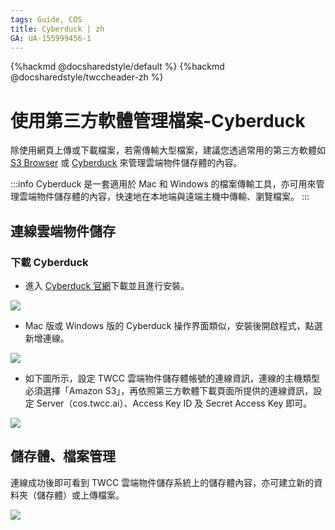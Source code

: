 ```yaml
---
tags: Guide, COS
title: Cyberduck | zh
GA: UA-155999456-1
---
```


{%hackmd @docsharedstyle/default %}
{%hackmd @docsharedstyle/twccheader-zh %}

# 使用第三方軟體管理檔案-Cyberduck

除使用網頁上傳或下載檔案，若需傳輸大型檔案，建議您透過常用的第三方軟體如 [S3 Browser](http://s3browser.com/) 或 [Cyberduck](https://cyberduck.io/) 來管理雲端物件儲存體的內容。

:::info
Cyberduck 是一套適用於 Mac 和 Windows 的檔案傳輸工具，亦可用來管理雲端物件儲存體的內容，快速地在本地端與遠端主機中傳輸、瀏覽檔案。
:::


## 連線雲端物件儲存

### 下載 Cyberduck

* 進入 [Cyberduck 官網](https://cyberduck.io/)下載並且進行安裝。

![](https://cos.twcc.ai/SYS-MANUAL/uploads/upload_6b387f8c18eb6b8e6476431bec8f4229.png)


* Mac 版或 Windows 版的 Cyberduck 操作界面類似，安裝後開啟程式，點選 新增連線。

![](https://cos.twcc.ai/SYS-MANUAL/uploads/upload_a702a3adb1506c8b131106d8019edaf0.png)


* 如下圖所示，設定 TWCC 雲端物件儲存體帳號的連線資訊，連線的主機類型必須選擇「Amazon S3」，再依照第三方軟體下載頁面所提供的連線資訊，設定 Server（cos.twcc.ai）、Access Key ID 及 Secret Access Key 即可。

![](https://cos.twcc.ai/SYS-MANUAL/uploads/upload_f54666b246d863435793eaa10ee3f1d9.png)

## 儲存體、檔案管理


連線成功後即可看到 TWCC 雲端物件儲存系統上的儲存體內容，亦可建立新的資料夾（儲存體）或上傳檔案。

![](https://cos.twcc.ai/SYS-MANUAL/uploads/upload_b201777be759b9954c08efdea8fd6e00.png)
